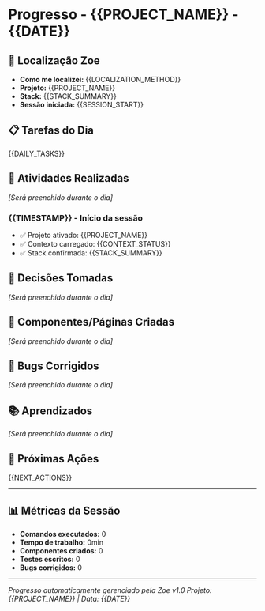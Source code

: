 # Progresso - {{PROJECT_NAME}} - {{DATE}}

## 🎯 Localização Zoe
- **Como me localizei:** {{LOCALIZATION_METHOD}}
- **Projeto:** {{PROJECT_NAME}}
- **Stack:** {{STACK_SUMMARY}}
- **Sessão iniciada:** {{SESSION_START}}

## 📋 Tarefas do Dia
{{DAILY_TASKS}}

## 🔄 Atividades Realizadas
*[Será preenchido durante o dia]*

### {{TIMESTAMP}} - Início da sessão
- ✅ Projeto ativado: {{PROJECT_NAME}}
- ✅ Contexto carregado: {{CONTEXT_STATUS}}
- ✅ Stack confirmada: {{STACK_SUMMARY}}

## 📝 Decisões Tomadas
*[Será preenchido durante o dia]*

## 🔧 Componentes/Páginas Criadas
*[Será preenchido durante o dia]*

## 🐛 Bugs Corrigidos
*[Será preenchido durante o dia]*

## 📚 Aprendizados
*[Será preenchido durante o dia]*

## 🚀 Próximas Ações
{{NEXT_ACTIONS}}

---

## 📊 Métricas da Sessão
- **Comandos executados:** 0
- **Tempo de trabalho:** 0min
- **Componentes criados:** 0
- **Testes escritos:** 0
- **Bugs corrigidos:** 0

---

*Progresso automaticamente gerenciado pela Zoe v1.0*
*Projeto: {{PROJECT_NAME}} | Data: {{DATE}}* 